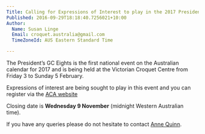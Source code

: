 ```yaml
---
Title: Calling for Expressions of Interest to play in the 2017 President's GC Eights
Published: 2016-09-29T18:18:40.7256021+10:00
Author:
  Name: Susan Linge
  Email: croquet.australia@gmail.com
  TimeZoneId: AUS Eastern Standard Time

---
```

The President’s GC Eights is the first national event on the Australian calendar for 2017 and is being held at the Victorian Croquet Centre from Friday 3 to Sunday 5 February.  

Expressions of interest are being sought to play in this event and you can register via the [ACA website](https://croquet-australia.com.au/tournaments/2017/gc/presidents-eights-expressions-of-interest)

Closing date is **Wednesday 9 November** (midnight Western Australian time).

If you have any queries please do not hesitate to contact [Anne Quinn](acquinn@bigpond.com).